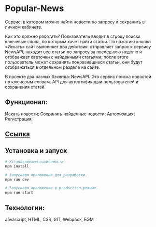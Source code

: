 # Popular-News

Сервис, в котором можно найти новости по запросу и сохранить в личном кабинете.

Как это должно работать?
Пользователь вводит в строку поиска ключевые слова, по которым хочет найти статьи.
По нажатию кнопки «Искать» сайт выполняет два действия:
отправляет запрос к сервису NewsAPI, находит все статьи по запросу за последнюю неделю и отображает карточки с найденными статьями;
после этого пользователь может сохранять понравившиеся статьи, они будут отображаться в отдельном разделе на сайте.

В проекте два разных бэкенда: 
NewsAPI. Это сервис поиска новостей по ключевым словам. 
API для аутентификации пользователей и сохранения статей.

## Функционал:

Искать новости;
Сохранять найденные новости;
Авторизация;
Регистрация;

## [Ссылка](https://oximon.github.io/news-explorer/)

## Установка и запуск

```bash
# Устанавливаем зависимости
npm install

# Запускаем приложение для разработки.
npm run dev

# Запускаем приложение в production-режиме.
npm run start
```

## Технологии:

Javascript, HTML, CSS, GIT, Webpack, БЭМ
